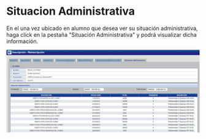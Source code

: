 # Situacion Administrativa

En el una vez ubicado en alumno que desea ver su situación administrativa, haga click en la pestaña "Situación Administrativa" y podrá visualizar dicha información.

![Situación administrativa](./img/sitAdministrativa.jpg)
 

